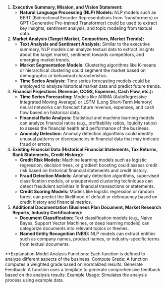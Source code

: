 1. **Executive Summary, Mission, and Vision Statement:**
    - **Natural Language Processing (NLP) Models:** NLP models such as BERT (Bidirectional Encoder Representations from Transformers) or GPT (Generative Pre-trained Transformer) could be used to extract key insights, sentiment analysis, and topic modeling from textual data.
2. **Market Analysis (Target Market, Competitors, Market Trends):**
    - **Text Analysis and Sentiment Analysis:** Similar to the executive summary, NLP models can analyze textual data to extract insights about the target market, sentiment towards competitors, and emerging market trends.
    - **Market Segmentation Models:** Clustering algorithms like K-means or hierarchical clustering could segment the market based on demographic or behavioral characteristics.
    - **Time Series Analysis:** Time series forecasting models could be employed to analyze historical market data and predict future trends.
3. **Financial Projections (Revenue, COGS, Expenses, Cash Flow, etc.):**
    - **Time Series Forecasting:** Models like ARIMA (AutoRegressive Integrated Moving Average) or LSTM (Long Short-Term Memory) neural networks can forecast future revenue, expenses, and cash flow based on historical data.
    - **Financial Ratio Analysis:** Statistical and machine learning models can analyze financial ratios (e.g., profitability ratios, liquidity ratios) to assess the financial health and performance of the business.
    - **Anomaly Detection:** Anomaly detection algorithms could identify unusual patterns or discrepancies in financial data that may indicate fraud or errors.
4. **Existing Financial Data (Historical Financial Statements, Tax Returns, Bank Statements, Credit History):**
    - **Credit Risk Models:** Machine learning models such as logistic regression, decision trees, or gradient boosting could assess credit risk based on historical financial statements and credit history.
    - **Fraud Detection Models:** Anomaly detection algorithms, supervised classification models, or unsupervised clustering techniques can detect fraudulent activities in financial transactions or statements.
    - **Credit Scoring Models:** Models like logistic regression or random forest can predict the likelihood of default or delinquency based on credit history and financial metrics.
5. **Additional Documentation (Business Plan Document, Market Research Reports, Industry Certifications):**
    - **Document Classification:** Text classification models (e.g., Naive Bayes, Support Vector Machines, or deep learning models) can categorize documents into relevant topics or themes.
    - **Named Entity Recognition (NER):** NLP models can extract entities such as company names, product names, or industry-specific terms from textual documents.

**Explanation
Model Analysis Functions: Each function is defined to analyze different aspects of the business.
Compute Grade: A function computes a weighted grade based on normalized results.
Generate Feedback: A function uses a template to generate comprehensive feedback based on the analysis results.
Example Usage: Simulates the analysis process using example data.
